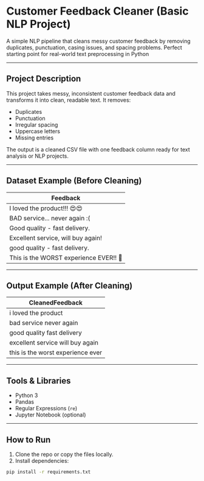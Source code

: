 # Customer Feedback Cleaner (Basic NLP Project)

A simple NLP pipeline that cleans messy customer feedback by removing duplicates, punctuation, casing issues, and spacing problems. Perfect starting point for real-world text preprocessing in Python

---

## Project Description

This project takes messy, inconsistent customer feedback data and transforms it into clean, readable text. It removes:
- Duplicates
- Punctuation
- Irregular spacing
- Uppercase letters
- Missing entries

The output is a cleaned CSV file with one feedback column ready for text analysis or NLP projects.

---

## Dataset Example (Before Cleaning)

| Feedback                                 |
|------------------------------------------|
| I loved the product!!! 😍😍              |
| BAD service... never again :(            |
| Good quality - fast delivery.            |
| Excellent service, will buy again!       |
| good quality - fast delivery.            |
| This is the WORST experience EVER!! 🤢   |

---

## Output Example (After Cleaning)

| CleanedFeedback                |
|-------------------------------|
| i loved the product           |
| bad service never again       |
| good quality fast delivery    |
| excellent service will buy again |
| this is the worst experience ever |

---

## Tools & Libraries

- Python 3
- Pandas
- Regular Expressions (`re`)
- Jupyter Notebook (optional)

---

## How to Run

1. Clone the repo or copy the files locally.
2. Install dependencies:
```bash
pip install -r requirements.txt
